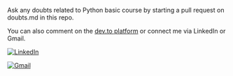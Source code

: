 Ask any doubts related to Python basic course by starting a pull request on doubts.md in this repo. 

You can also comment on the [dev.to platform](https://dev.to/aatmaj/launching-the-learning-python-course-5f31) or connect me via LinkedIn  or Gmail.

[![LinkedIn][1.2]][1]
   
   [1.2]: https://img.shields.io/badge/linkedin-%230077B5.svg?&style=for-the-badge&logo=linkedin&logoColor=white 
   [1]: https://www.linkedin.com/in/aatmajmhatre/
   
[![Gmail][2.2]][2]
   
  [2.2]: https://img.shields.io/badge/Gmail-D14836?style=for-the-badge&logo=gmail&logoColor=white
  [2]: https://aatmaj.mhatre@gmail.com
   
